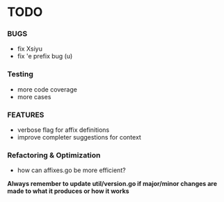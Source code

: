 # TODO

### BUGS

-   fix Xsiyu
-   fix 'e prefix bug (u)

### Testing

-   more code coverage
-   more cases

### FEATURES

-   verbose flag for affix definitions
-   improve completer suggestions for context

### Refactoring & Optimization

-   how can affixes.go be more efficient?

**Always remember to update util/version.go if major/minor changes are made to what it produces or how it works**
